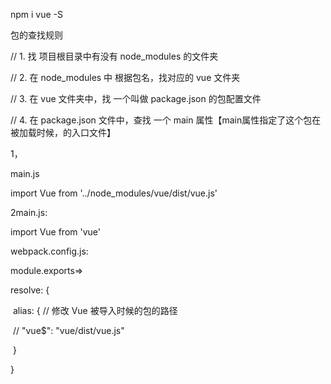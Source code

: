 npm i vue -S



包的查找规则

// 1. 找 项目根目录中有没有 node_modules 的文件夹

// 2. 在 node_modules 中 根据包名，找对应的 vue 文件夹

// 3. 在 vue 文件夹中，找 一个叫做 package.json 的包配置文件

// 4. 在 package.json 文件中，查找 一个 main 属性【main属性指定了这个包在被加载时候，的入口文件】



1，

main.js

import Vue from '../node_modules/vue/dist/vue.js'

2main.js:



import Vue from 'vue'

webpack.config.js:

module.exports=>

resolve: {

​    alias: { // 修改 Vue 被导入时候的包的路径

​      // "vue$": "vue/dist/vue.js"

​    }

  }